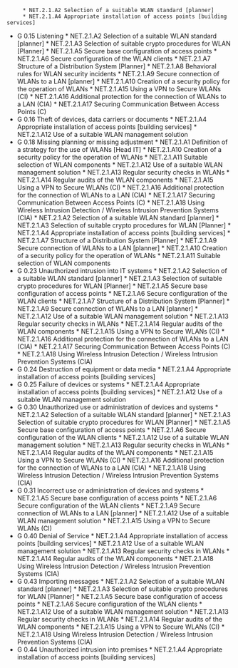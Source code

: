          * NET.2.1.A2 Selection of a suitable WLAN standard [planner]
         * NET.2.1.A4 Appropriate installation of access points [building services]
* G 0.15 Listening
         * NET.2.1.A2 Selection of a suitable WLAN standard [planner]
         * NET.2.1.A3 Selection of suitable crypto procedures for WLAN [Planner]
         * NET.2.1.A5 Secure base configuration of access points
         * NET.2.1.A6 Secure configuration of the WLAN clients
         * NET.2.1.A7 Structure of a Distribution System [Planner]
         * NET.2.1.A8 Behavioral rules for WLAN security incidents
         * NET.2.1.A9 Secure connection of WLANs to a LAN [planner]
         * NET.2.1.A10 Creation of a security policy for the operation of WLANs
         * NET.2.1.A15 Using a VPN to Secure WLANs (CI)
         * NET.2.1.A16 Additional protection for the connection of WLANs to a LAN (CIA)
         * NET.2.1.A17 Securing Communication Between Access Points (C)
* G 0.16 Theft of devices, data carriers or documents
         * NET.2.1.A4 Appropriate installation of access points [building services]
         * NET.2.1.A12 Use of a suitable WLAN management solution
* G 0.18 Missing planning or missing adjustment
         * NET.2.1.A1 Definition of a strategy for the use of WLANs [Head IT]
         * NET.2.1.A10 Creation of a security policy for the operation of WLANs
         * NET.2.1.A11 Suitable selection of WLAN components
         * NET.2.1.A12 Use of a suitable WLAN management solution
         * NET.2.1.A13 Regular security checks in WLANs
         * NET.2.1.A14 Regular audits of the WLAN components
         * NET.2.1.A15 Using a VPN to Secure WLANs (CI)
         * NET.2.1.A16 Additional protection for the connection of WLANs to a LAN (CIA)
         * NET.2.1.A17 Securing Communication Between Access Points (C)
         * NET.2.1.A18 Using Wireless Intrusion Detection / Wireless Intrusion Prevention Systems (CIA)
         * NET.2.1.A2 Selection of a suitable WLAN standard [planner]
         * NET.2.1.A3 Selection of suitable crypto procedures for WLAN [Planner]
         * NET.2.1.A4 Appropriate installation of access points [building services]
         * NET.2.1.A7 Structure of a Distribution System [Planner]
         * NET.2.1.A9 Secure connection of WLANs to a LAN [planner]
         * NET.2.1.A10 Creation of a security policy for the operation of WLANs
         * NET.2.1.A11 Suitable selection of WLAN components
* G 0.23 Unauthorized intrusion into IT systems
         * NET.2.1.A2 Selection of a suitable WLAN standard [planner]
         * NET.2.1.A3 Selection of suitable crypto procedures for WLAN [Planner]
         * NET.2.1.A5 Secure base configuration of access points
         * NET.2.1.A6 Secure configuration of the WLAN clients
         * NET.2.1.A7 Structure of a Distribution System [Planner]
         * NET.2.1.A9 Secure connection of WLANs to a LAN [planner]
         * NET.2.1.A12 Use of a suitable WLAN management solution
         * NET.2.1.A13 Regular security checks in WLANs
         * NET.2.1.A14 Regular audits of the WLAN components
         * NET.2.1.A15 Using a VPN to Secure WLANs (CI)
         * NET.2.1.A16 Additional protection for the connection of WLANs to a LAN (CIA)
         * NET.2.1.A17 Securing Communication Between Access Points (C)
         * NET.2.1.A18 Using Wireless Intrusion Detection / Wireless Intrusion Prevention Systems (CIA)
* G 0.24 Destruction of equipment or data media
         * NET.2.1.A4 Appropriate installation of access points [building services]
* G 0.25 Failure of devices or systems
         * NET.2.1.A4 Appropriate installation of access points [building services]
         * NET.2.1.A12 Use of a suitable WLAN management solution
* G 0.30 Unauthorized use or administration of devices and systems
         * NET.2.1.A2 Selection of a suitable WLAN standard [planner]
         * NET.2.1.A3 Selection of suitable crypto procedures for WLAN [Planner]
         * NET.2.1.A5 Secure base configuration of access points
         * NET.2.1.A6 Secure configuration of the WLAN clients
         * NET.2.1.A12 Use of a suitable WLAN management solution
         * NET.2.1.A13 Regular security checks in WLANs
         * NET.2.1.A14 Regular audits of the WLAN components
         * NET.2.1.A15 Using a VPN to Secure WLANs (CI)
         * NET.2.1.A16 Additional protection for the connection of WLANs to a LAN (CIA)
         * NET.2.1.A18 Using Wireless Intrusion Detection / Wireless Intrusion Prevention Systems (CIA)
* G 0.31 Incorrect use or administration of devices and systems
         * NET.2.1.A5 Secure base configuration of access points
         * NET.2.1.A6 Secure configuration of the WLAN clients
         * NET.2.1.A9 Secure connection of WLANs to a LAN [planner]
         * NET.2.1.A12 Use of a suitable WLAN management solution
         * NET.2.1.A15 Using a VPN to Secure WLANs (CI)
* G 0.40 Denial of Service
         * NET.2.1.A4 Appropriate installation of access points [building services]
         * NET.2.1.A12 Use of a suitable WLAN management solution
         * NET.2.1.A13 Regular security checks in WLANs
         * NET.2.1.A14 Regular audits of the WLAN components
         * NET.2.1.A18 Using Wireless Intrusion Detection / Wireless Intrusion Prevention Systems (CIA)
* G 0.43 Importing messages
         * NET.2.1.A2 Selection of a suitable WLAN standard [planner]
         * NET.2.1.A3 Selection of suitable crypto procedures for WLAN [Planner]
         * NET.2.1.A5 Secure base configuration of access points
         * NET.2.1.A6 Secure configuration of the WLAN clients
         * NET.2.1.A12 Use of a suitable WLAN management solution
         * NET.2.1.A13 Regular security checks in WLANs
         * NET.2.1.A14 Regular audits of the WLAN components
         * NET.2.1.A15 Using a VPN to Secure WLANs (CI)
         * NET.2.1.A18 Using Wireless Intrusion Detection / Wireless Intrusion Prevention Systems (CIA)
* G 0.44 Unauthorized intrusion into premises
         * NET.2.1.A4 Appropriate installation of access points [building services]
